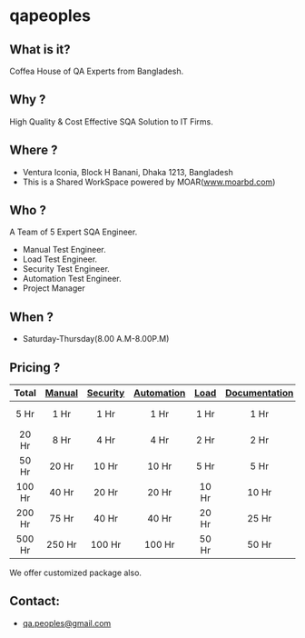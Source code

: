 # qapeoples

## What is it?

Coffea House of QA Experts from Bangladesh.

## Why ?

High Quality & Cost Effective SQA Solution to IT Firms.

## Where ?

* Ventura Iconia, Block H Banani, Dhaka 1213, Bangladesh
* This is a Shared WorkSpace powered by MOAR(www.moarbd.com)

## Who ?

A Team of 5 Expert SQA Engineer.
* Manual Test Engineer.
* Load Test Engineer.
* Security Test Engineer.
* Automation Test Engineer.
* Project Manager

## When ?
* Saturday-Thursday(8.00 A.M-8.00P.M)

## Pricing ?

| Total| [Manual](https://github.com/qapeoples/me/blob/master/ManualQA.md) | [Security](https://github.com/qapeoples/me/blob/master/SecurityTesting.md) | [Automation](https://github.com/qapeoples/me/blob/master/AutomatedTesting.md) | [Load](https://github.com/qapeoples/me/blob/master/LoadTesting.md) | [Documentation](https://github.com/qapeoples/me/blob/master/TestDocumentation.md) | Pricing |
|  :---:  |  :---:   |  :---:   |  :---:   |  :---:   |  :---:   |  :---:   |
| 5 Hr | 1 Hr | 1 Hr  | 1 Hr | 1 Hr | 1 Hr | Free (1st 10 Only) |
| 20 Hr | 8 Hr | 4 Hr  | 4 Hr | 2 Hr | 2 Hr | 400 BDT/Hour |
| 50 Hr | 20 Hr | 10 Hr  | 10 Hr | 5 Hr | 5 Hr | 350 BDT/Hour |
| 100 Hr | 40 Hr | 20 Hr  | 20 Hr | 10 Hr | 10 Hr | 300 BDT/Hour |
| 200 Hr | 75 Hr | 40 Hr  | 40 Hr | 20 Hr | 25 Hr | 250 BDT/Hour |
| 500 Hr | 250 Hr | 100 Hr  | 100 Hr | 50 Hr | 50 Hr | 200 BDT/Hour |

We offer customized package also.

## Contact:

* qa.peoples@gmail.com
 
